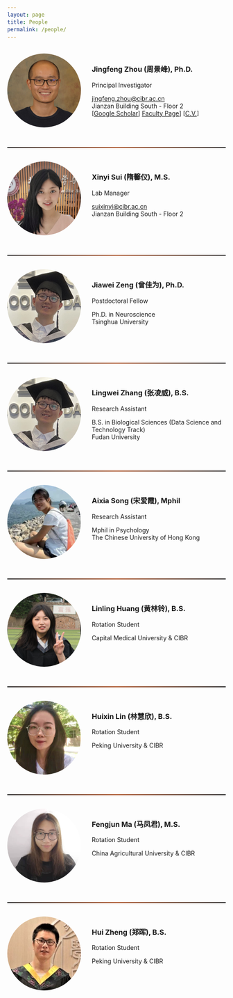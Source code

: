 ```yaml
---
layout: page
title: People
permalink: /people/
---
```


<br>
  
<!-- ========================================================================================================================== -->
<img align="left" width="170" style="margin-right:25px; border-radius: 50%; border: 0px solid #6495ED;" src="/people/jingfeng_head_shot.jpg" />

<h3>Jingfeng Zhou (周景峰), Ph.D.</h3>

Principal Investigator

[jingfeng.zhou@cibr.ac.cn](mailto:jingfeng.zhou@cibr.ac.cn)<br>Jianzan Building South - Floor 2<br>
[[Google Scholar](https://scholar.google.com/citations?user=ZQD-fmcAAAAJ)] [Faculty Page](http://cibr.ac.cn/#/science/team/detail/575)] [[C.V.](CV/jingfeng.md)]<br clear="left" />

<br>
<hr style="height:2px; border:1px; background-image: linear-gradient(to right, rgba(255, 94, 19, 0), rgba(255, 94, 19, 0.6), rgba(255, 94, 19, 0))" />
<br>


<!-- ========================================================================================================================== -->
<img align="left" width="170" style="margin-right:25px; border-radius: 50%; border: 0px solid #6495ED;" src="/people/xinyi_sui.jpg" />

<h3>Xinyi Sui (隋馨仪), M.S.</h3>

Lab Manager

[suixinyi@cibr.ac.cn](mailto:jingfeng.zhou@cibr.ac.cn)<br>Jianzan Building South - Floor 2<br clear="left" />

<br>
<hr style="height:2px; border:1px; background-image: linear-gradient(to right, rgba(255, 94, 19, 0), rgba(255, 94, 19, 0.6), rgba(255, 94, 19, 0))" />
<br>


<!-- ========================================================================================================================== -->
<img align="left" width="170" style="margin-right:25px; border-radius: 50%; border: 0px solid #6495ED;" src="/people/lingwei_zhang.jpg" />

<h3>Jiawei Zeng (曾佳为), Ph.D.</h3>

Postdoctoral Fellow

Ph.D. in Neuroscience<br>Tsinghua University<br clear="left" />

<br>
<hr style="height:2px; border:1px; background-image: linear-gradient(to right, rgba(255, 94, 19, 0), rgba(255, 94, 19, 0.6), rgba(255, 94, 19, 0))" />
<br>


<!-- ========================================================================================================================== -->
<img align="left" width="170" style="margin-right:25px; border-radius: 50%; border: 0px solid #6495ED;" src="/people/lingwei_zhang.jpg" />

<h3>Lingwei Zhang (张凌威), B.S.</h3>

Research Assistant

B.S. in Biological Sciences (Data Science and Technology Track)<br>Fudan University<br clear="left" />

<br>
<hr style="height:2px; border:1px; background-image: linear-gradient(to right, rgba(255, 94, 19, 0), rgba(255, 94, 19, 0.6), rgba(255, 94, 19, 0))" />
<br>



<!-- ========================================================================================================================== -->
<img align="left" width="170" style="margin-right:25px; border-radius: 50%; border: 0px solid #6495ED;" src="/people/aixia_song2.png" />

<h3>Aixia Song (宋爱霞), Mphil</h3>

Research Assistant

Mphil in Psychology<br>The Chinese University of Hong Kong<br clear="left" />

<br>
<hr style="height:2px; border:1px; background-image: linear-gradient(to right, rgba(255, 94, 19, 0), rgba(255, 94, 19, 0.6), rgba(255, 94, 19, 0))" />
<br>



<!-- ========================================================================================================================== -->
<img align="left" width="170" style="margin-right:25px; border-radius: 50%; border: 0px solid #6495ED;" src="/people/linling_huang.png" />

<h3>Linling Huang (黄林铃), B.S.</h3>

Rotation Student

Capital Medical University & CIBR<br clear="left" />


<br>
<hr style="height:2px; border:1px; background-image: linear-gradient(to right, rgba(255, 94, 19, 0), rgba(255, 94, 19, 0.6), rgba(255, 94, 19, 0))" />
<br>


<!-- ========================================================================================================================== -->
<img align="left" width="170" style="margin-right:25px; border-radius: 50%; border: 0px solid #6495ED;" src="/people/huixin_lin2.jpg" />

<h3>Huixin Lin (林慧欣), B.S.</h3>

Rotation Student

Peking University & CIBR<br clear="left" />

<br>
<hr style="height:2px; border:1px; background-image: linear-gradient(to right, rgba(255, 94, 19, 0), rgba(255, 94, 19, 0.6), rgba(255, 94, 19, 0))" />
<br>



<!-- ========================================================================================================================== -->
<img align="left" width="170" style="margin-right:25px; border-radius: 50%; border: 0px solid #6495ED;" src="/people/fengjun_ma.jpg" />

<h3>Fengjun Ma (马凤君), M.S.</h3>

Rotation Student

China Agricultural University & CIBR<br clear="left" />


<br>
<hr style="height:2px; border:1px; background-image: linear-gradient(to right, rgba(255, 94, 19, 0), rgba(255, 94, 19, 0.6), rgba(255, 94, 19, 0))" />
<br>



<!-- ========================================================================================================================== -->
<img align="left" width="170" style="margin-right:25px; border-radius: 50%; border: 0px solid #6495ED;" src="/people/hui_zheng.jpg" />

<h3>Hui Zheng (郑晖), B.S.</h3>

Rotation Student

Peking University & CIBR<br clear="left" />
 


